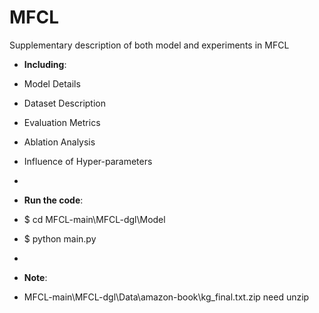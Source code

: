 # MFCL

Supplementary description of both model and experiments in MFCL
- **Including**:

- Model Details
- Dataset Description
- Evaluation Metrics
- Ablation Analysis
- Influence of Hyper-parameters
-
- **Run the code**:
- $ cd MFCL-main\MFCL-dgl\Model
- $ python main.py
-
- **Note**:
- MFCL-main\MFCL-dgl\Data\amazon-book\kg_final.txt.zip need unzip
